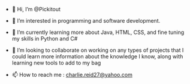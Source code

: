 - 👋 Hi, I’m @Pickitout

- 👀 I’m interested in programming and software development.

- 🌱 I’m currently learning more about Java, HTML, CSS, and fine tuning my skills in Python and C#

- 💞️ I’m looking to collaborate on working on any types of projects that I could learn more information about the knowledge I know, along with learning new tools to add to my bag

- 📫 How to reach me : 
        charlie.reid27@yahoo.com

<!---
Pickitout/Pickitout is a ✨ special ✨ repository because its `README.md` (this file) appears on your GitHub profile.
You can click the Preview link to take a look at your changes.
--->
